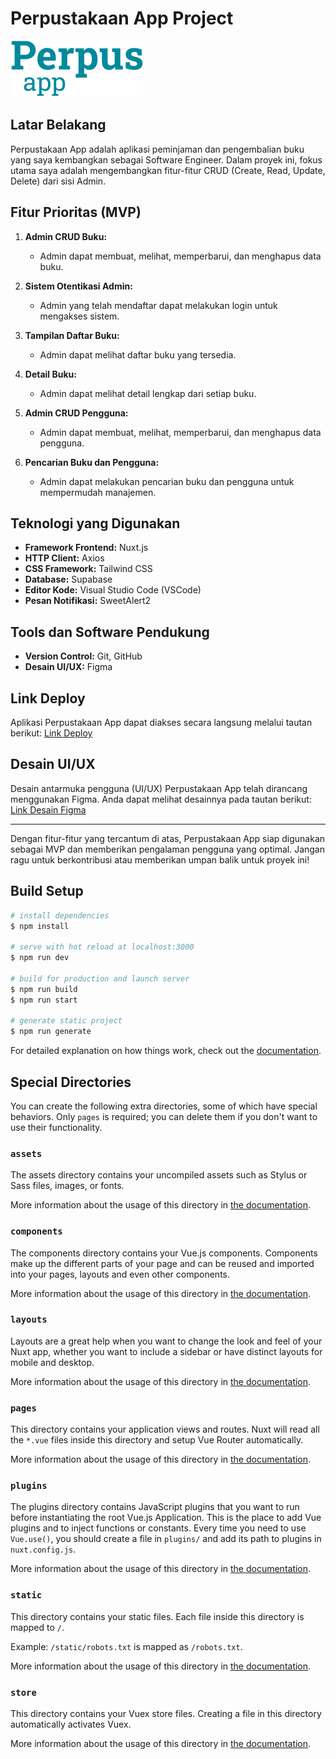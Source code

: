 # Perpustakaan App Project

![Perpustakaan App Logo](/assets/perpus-app-hijau.svg)

## Latar Belakang

Perpustakaan App adalah aplikasi peminjaman dan pengembalian buku yang saya kembangkan sebagai Software Engineer. Dalam proyek ini, fokus utama saya adalah mengembangkan fitur-fitur CRUD (Create, Read, Update, Delete) dari sisi Admin.

## Fitur Prioritas (MVP)

1. **Admin CRUD Buku:**

   - Admin dapat membuat, melihat, memperbarui, dan menghapus data buku.

2. **Sistem Otentikasi Admin:**

   - Admin yang telah mendaftar dapat melakukan login untuk mengakses sistem.

3. **Tampilan Daftar Buku:**

   - Admin dapat melihat daftar buku yang tersedia.

4. **Detail Buku:**

   - Admin dapat melihat detail lengkap dari setiap buku.

5. **Admin CRUD Pengguna:**

   - Admin dapat membuat, melihat, memperbarui, dan menghapus data pengguna.

6. **Pencarian Buku dan Pengguna:**
   - Admin dapat melakukan pencarian buku dan pengguna untuk mempermudah manajemen.

## Teknologi yang Digunakan

- **Framework Frontend:** Nuxt.js
- **HTTP Client:** Axios
- **CSS Framework:** Tailwind CSS
- **Database:** Supabase
- **Editor Kode:** Visual Studio Code (VSCode)
- **Pesan Notifikasi:** SweetAlert2

## Tools dan Software Pendukung

- **Version Control:** Git, GitHub
- **Desain UI/UX:** Figma

## Link Deploy

Aplikasi Perpustakaan App dapat diakses secara langsung melalui tautan berikut: [Link Deploy](https://perpus-app.netlify.app)

## Desain UI/UX

Desain antarmuka pengguna (UI/UX) Perpustakaan App telah dirancang menggunakan Figma. Anda dapat melihat desainnya pada tautan berikut: [Link Desain Figma](https://www.figma.com/file/qYsDibylT9xhYKrToZERyQ/Perpustakaan-App?type=design&node-id=2%3A31&mode=dev)

---

Dengan fitur-fitur yang tercantum di atas, Perpustakaan App siap digunakan sebagai MVP dan memberikan pengalaman pengguna yang optimal. Jangan ragu untuk berkontribusi atau memberikan umpan balik untuk proyek ini!

## Build Setup

```bash
# install dependencies
$ npm install

# serve with hot reload at localhost:3000
$ npm run dev

# build for production and launch server
$ npm run build
$ npm run start

# generate static project
$ npm run generate
```

For detailed explanation on how things work, check out the [documentation](https://nuxtjs.org).

## Special Directories

You can create the following extra directories, some of which have special behaviors. Only `pages` is required; you can delete them if you don't want to use their functionality.

### `assets`

The assets directory contains your uncompiled assets such as Stylus or Sass files, images, or fonts.

More information about the usage of this directory in [the documentation](https://nuxtjs.org/docs/2.x/directory-structure/assets).

### `components`

The components directory contains your Vue.js components. Components make up the different parts of your page and can be reused and imported into your pages, layouts and even other components.

More information about the usage of this directory in [the documentation](https://nuxtjs.org/docs/2.x/directory-structure/components).

### `layouts`

Layouts are a great help when you want to change the look and feel of your Nuxt app, whether you want to include a sidebar or have distinct layouts for mobile and desktop.

More information about the usage of this directory in [the documentation](https://nuxtjs.org/docs/2.x/directory-structure/layouts).

### `pages`

This directory contains your application views and routes. Nuxt will read all the `*.vue` files inside this directory and setup Vue Router automatically.

More information about the usage of this directory in [the documentation](https://nuxtjs.org/docs/2.x/get-started/routing).

### `plugins`

The plugins directory contains JavaScript plugins that you want to run before instantiating the root Vue.js Application. This is the place to add Vue plugins and to inject functions or constants. Every time you need to use `Vue.use()`, you should create a file in `plugins/` and add its path to plugins in `nuxt.config.js`.

More information about the usage of this directory in [the documentation](https://nuxtjs.org/docs/2.x/directory-structure/plugins).

### `static`

This directory contains your static files. Each file inside this directory is mapped to `/`.

Example: `/static/robots.txt` is mapped as `/robots.txt`.

More information about the usage of this directory in [the documentation](https://nuxtjs.org/docs/2.x/directory-structure/static).

### `store`

This directory contains your Vuex store files. Creating a file in this directory automatically activates Vuex.

More information about the usage of this directory in [the documentation](https://nuxtjs.org/docs/2.x/directory-structure/store).
